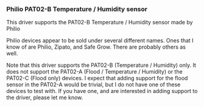 ### Philio PAT02-B Temperature / Humidity sensor

This driver supports the PAT02-B Temperature / Humidity sensor made by Philio

Philio devices appear to be sold under several different names. Ones that I know of are Philio, Zipato, and Safe Grow. There are probably others as well.

Note that this driver supports the PAT02-B (Temperature / Humidity) only. It does not support the PAT02-A (Flood / Temperature / Humidity) or the PAT02-C (Flood only) devices. I expect that adding support for the flood sensor in the PAT02-A would be trivial, but I do not have one of these devices to test with. If you have one, and are interested in adding support to the driver, please let me know.
